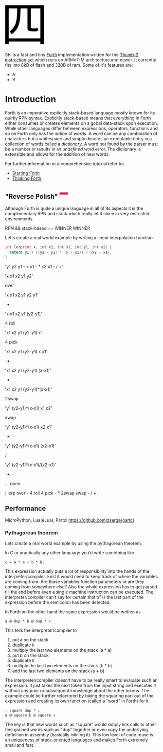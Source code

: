 # ![alt text][logo]
Shi is a fast and tiny [Forth](https://en.wikipedia.org/wiki/Forth_(programming_language)) implementation written for the [Thumb-2 instruction set](https://infocenter.arm.com/help/topic/com.arm.doc.qrc0001m/QRC0001_UAL.pdf) which runs on ARMv7-M architecture and newer. It currently fits into 8kB of flash and 320B of ram. Some of it's features are:
* A
* B

[logo]: doc/img/logo.png

# Introduction
Forth is an imperative explicitly stack-based language mostly known for its quirky [RPN](https://en.wikipedia.org/wiki/Reverse_Polish_notation) syntax. Explicitly stack-based means that everything in Forth either consumes or creates elements on a gobal data-stack upon execution. While other languages differ between expressions, operators, functions and so on Forth only has the notion of *words*. A word can be any combination of characters but a whitespace and simply denotes an executable entry in a collection of words called a *dictionary*. A word not found by the parser must be a number or results in an *undefined word* error. The dictionary is extensible and allows for the addition of new words.

For further information or a comprehensive tutorial refer to:
* [Starting Forth](doc/books/Starting-FORTH.pdf)
* [Thinking Forth](doc/books/thinking-forth-color.pdf)

## "Reverse Polish" ![alt text][polish_flag]
Although Forth is quite a unique language in all of its aspects it is the complementary RPN and stack which really let it shine in very restricted environments.

[polish_flag]: doc/img/polish_flag.png

RPN && stack-based == WINNER WINNER

Let's create a real world example by writing a linear interpolation function.


```c
int lerp(int x, int x1, int x2, int y1, int y2) {
  return y1 + ((y2 - y1) * (x - x1)) / (x2 - x1);
}
```


'y1 y2 y1 - x x1 - * x2 x1 - / +'

'x x1 x2 y1 y2'

over

'x x1 x2 y1 y2 y1'

-

'x x1 x2 y1 (y2-y1)'

4 roll

'x1 x2 y1 (y2-y1) x'

4 pick

'x1 x2 y1 (y2-y1) x x1'

-

'x1 x2 y1 (y2-y1) (x-x1)'

*

'x1 x2 y1 (y2-y1)*(x-x1)'

2swap

'y1 (y2-y1)*(x-x1) x1 x2'

swap

'y1 (y2-y1)*(x-x1) x2 x1'

-

'y1 (y2-y1)*(x-x1) (x2-x1)'

/

'y1 (y2-y1)*(x-x1)/(x2-x1)'

+

... done

: lerp over - 4 roll 4 pick - * 2swap swap - / + ;

## Performance
MicroPython, Lua(eLua), Partcl https://github.com/zserge/partcl

### Pythagorean theorem
Lets create a real world example by using the pythagorean theorem:

In C or practically any other language you'd write something like
```
c = a * a + b * b;
```

This expression actually puts a lot of responsibility into the hands of the interpreter/compiler. First it would need to keep track of where the variables are coming from. Are those variables function parameters or are they coming from somewhere else? Also the whole expression has to get parsed till the end before even a single machine instruction can be executed. The interpreter/compiler can't say for certain that b² is the last part of the expression before the semicolon has been detected. 

In Forth on the other hand the same expression would be written as
```
a @ dup * b @ dup * +
```

This tells the interpreter/compiler to
1. put a on the stack
2. duplicate it
3. multiply the last two elements on the stack (a * a)
4. put b on the stack
5. duplicate it
6. multiply the last two elements on the stack (b * b)
7. add the last two elements on the stack (a + b) 

The interpreter/compiler doesn't have to be really smart to evaluate such an expression. It just takes the next token from the input string and executes it without any prior or subsequent knowledge about the other tokens. The example could be further refactored by taking the squaring part out of the expression and creating its own function (called a "word" in Forth) for it.
```
: square dup * ;
a @ square b @ square +
```

The key is that new words such as "square" would simply link calls to other fine grained words such as "dup" together or even copy the underlying definition in assembly (basically inlining it). This low level of code reuse is an uniqueness of stack-oriented languages and makes Forth extremely small and fast.